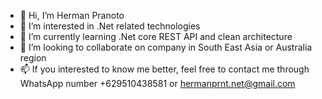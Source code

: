 - 👋 Hi, I’m Herman Pranoto
- 👀 I’m interested in .Net related technologies 
- 🌱 I’m currently learning .Net core REST API and clean architecture
- 💞️ I’m looking to collaborate on company in South East Asia or Australia region
- 📫 If you interested to know me better, feel free to contact me through WhatsApp number +629510438581 or hermanprnt.net@gmail.com

<!---
HermanPRNTNET/HermanPRNTNET is a ✨ special ✨ repository because its `README.md` (this file) appears on your GitHub profile.
You can click the Preview link to take a look at your changes.
--->
